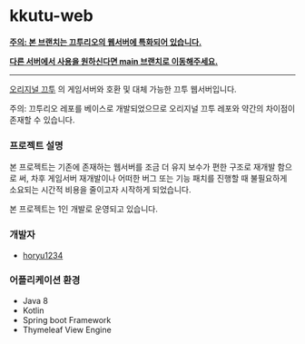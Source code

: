 # kkutu-web

<u>**주의: 본 브랜치는 끄투리오의 웹서버에 특화되어 있습니다.**</u>

<u>**다른 서버에서 사용을 원하신다면 main 브랜치로 이동해주세요.**</u>



---

[오리지널 끄투](https://github.com/JJoriping/KKuTu) 의 게임서버와 호환 및 대체 가능한 끄투 웹서버입니다.

주의: 끄투리오 레포를 베이스로 개발되었으므로 오리지널 끄투 레포와 약간의 차이점이 존재할 수 있습니다.


### 프로젝트 설명
본 프로젝트는 기존에 존재하는 웹서버를 조금 더 유지 보수가 편한 구조로 재개발 함으로 써, 차후 게임서버 재개발이나 어떠한 버그 또는 기능 패치를 진행할 때 불필요하게 소요되는 시간적 비용을 줄이고자 시작하게 되었습니다.

본 프로젝트는 1인 개발로 운영되고 있습니다.

### 개발자
- [horyu1234](https://github.com/horyu1234)

### 어플리케이션 환경
- Java 8
- Kotlin
- Spring boot Framework
- Thymeleaf View Engine
